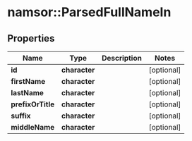 # namsor::ParsedFullNameIn

## Properties
Name | Type | Description | Notes
------------ | ------------- | ------------- | -------------
**id** | **character** |  | [optional] 
**firstName** | **character** |  | [optional] 
**lastName** | **character** |  | [optional] 
**prefixOrTitle** | **character** |  | [optional] 
**suffix** | **character** |  | [optional] 
**middleName** | **character** |  | [optional] 


